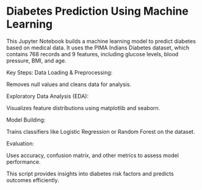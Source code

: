# Diabetes Prediction Using Machine Learning
This Jupyter Notebook builds a machine learning model to predict diabetes based on medical data. It uses the PIMA Indians Diabetes dataset, which contains 768 records and 9 features, including glucose levels, blood pressure, BMI, and age.

Key Steps:
Data Loading & Preprocessing:

Removes null values and cleans data for analysis.

Exploratory Data Analysis (EDA):

Visualizes feature distributions using matplotlib and seaborn.

Model Building:

Trains classifiers like Logistic Regression or Random Forest on the dataset.

Evaluation:

Uses accuracy, confusion matrix, and other metrics to assess model performance.

This script provides insights into diabetes risk factors and predicts outcomes efficiently.
